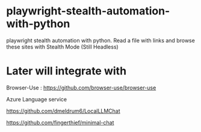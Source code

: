 # playwright-stealth-automation-with-python

playwright stealth automation with python.
Read a file with links and browse these sites with Stealth Mode (Still Headless)




# Later will integrate with 

Browser-Use : https://github.com/browser-use/browser-use

Azure Language service

https://github.com/dmeldrum6/LocalLLMChat

https://github.com/fingerthief/minimal-chat


